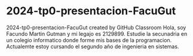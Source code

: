 # 2024-tp0-presentacion-FacuGut
2024-tp0-presentacion-FacuGut created by GitHub Classroom
Hola, soy Facundo Martin Gutman y mi legajo es 2129899.
Estudie la secunadria en un colegio informatico donde forme mis bases de la programacion. 
Actualemte estoy cursando el segundo año de ingenieria en sistemas.

